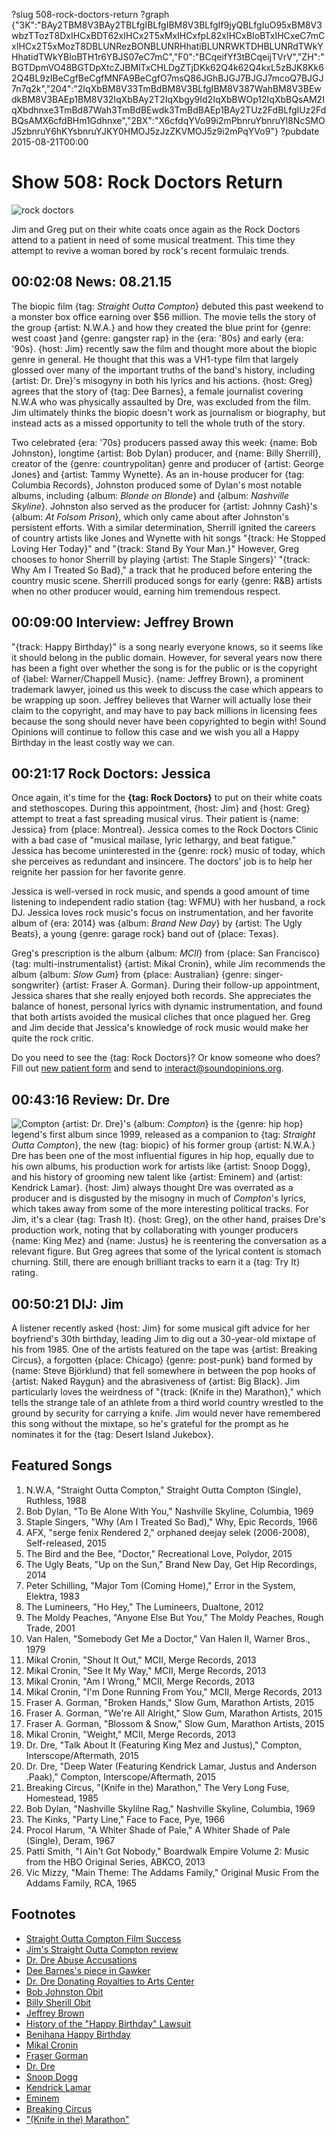 ?slug 508-rock-doctors-return
?graph {"3K":"BAy2TBM8V3BAy2TBLfgIBLfgIBM8V3BLfgIf9jyQBLfgIuO95xBM8V3wbzTTozT8DxIHCxBDT62xIHCx2T5xMxIHCxfpL82xIHCxBIoBTxIHCxeC7mCxIHCx2T5xMozT8DBLUNRezBONBLUNRHhatiBLUNRWKTDHBLUNRdTWkYHhatidTWkYBIoBTH1r6YBJS07eC7mC","F0":"BCqeifYf3tBCqeijTVrV","ZH":"BGTDpmVO48BGTDpXtcZJBMlTxCHLDgZTjDKk62Q4k62Q4kxL5zBJK8Kk62Q4BL9zIBeCgfBeCgfMNFA9BeCgfO7msQ86JGhBJGJ7BJGJ7mcoQ7BJGJ7n7q2k","204":"2IqXbBM8V33TmBdBM8V3BLfgIBM8V387WahBM8V3BEwdkBM8V3BAEp1BM8V32IqXbBAy2T2IqXbgy9Id2IqXbBWOp12IqXbBQsAM2IqXbdhnxe3TmBd87Wah3TmBdBEwdk3TmBdBAEp1BAy2TUz2FdBLfgIUz2FdBQsAMX6cfdBHm1Gdhnxe","2BX":"X6cfdqYVo99i2mPbnruYbnruYl8NcSMOJ5zbnruY6hKYsbnruYJKY0HMOJ5zJzZKVMOJ5z9i2mPqYVo9"}
?pubdate 2015-08-21T00:00

# Show 508: Rock Doctors Return
![rock doctors](//static.soundopinions.org/images/2015/rockdoctors_email.jpg)

Jim and Greg put on their white coats once again as the Rock Doctors attend to a patient in need of some musical treatment. This time they attempt to revive a woman bored by rock's recent formulaic trends.

## 00:02:08 News: 08.21.15

The biopic film {tag: *Straight Outta Compton*} debuted this past weekend to a monster box office earning over $56 million. The movie tells the story of the group {artist: N.W.A.} and how they created the blue print for {genre: west coast }and {genre: gangster rap} in the {era: '80s} and early {era: '90s}. {host: Jim} recently saw the film and thought more about the biopic genre in general. He thought that this was a VH1-type film that largely glossed over many of the important truths of the band's history, including {artist: Dr. Dre}'s misogyny in both his lyrics and his actions. {host: Greg} agrees that the story of {tag: Dee Barnes}, a female journalist covering N.W.A who was physically assaulted by Dre, was excluded from the film. Jim ultimately thinks the biopic doesn't work as journalism or biography, but instead acts as a missed opportunity to tell the whole truth of the story.

Two celebrated {era: '70s} producers passed away this week: {name: Bob Johnston}, longtime {artist: Bob Dylan} producer, and {name: Billy Sherrill}, creator of the {genre: countrypolitan} genre and producer of {artist: George Jones} and {artist: Tammy Wynette}. As an in-house producer for {tag: Columbia Records}, Johnston produced some of Dylan's most notable albums, including {album: *Blonde on Blonde*} and {album: *Nashville Skyline*}. Johnston also served as the producer for {artist: Johnny Cash}'s {album: *At Folsom Prison*}, which only came about after Johnston's persistent efforts. With a similar determination, Sherrill ignited the careers of country artists like Jones and Wynette with hit songs "{track: He Stopped Loving Her Today}" and "{track: Stand By Your Man.}" However, Greg chooses to honor Sherrill by playing {artist: The Staple Singers}' "{track: Why Am I Treated So Bad}," a track that he produced before entering the country music scene. Sherrill produced songs for early {genre: R&B} artists when no other producer would, earning him tremendous respect.  


## 00:09:00 Interview: Jeffrey Brown
 "{track: Happy Birthday}" is a song nearly everyone knows, so it seems like it should belong in the public domain. However, for several years now there has been a fight over whether the song is for the public or is the copyright of {label: Warner/Chappell Music}. {name: Jeffrey Brown}, a prominent trademark lawyer, joined us this week to discuss the case which appears to be wrapping up soon. Jeffrey believes that Warner will actually lose their claim to the copyright, and may have to pay back millions in licensing fees because the song should never have been copyrighted to begin with! Sound Opinions will continue to follow this case and we wish you all a Happy Birthday in the least costly way we can. 


## 00:21:17 Rock Doctors: Jessica 
Once again, it's time for the **{tag: Rock Doctors}** to put on their white coats and stethoscopes. During this appointment, {host: Jim} and {host: Greg} attempt to treat a fast spreading musical virus. Their patient is {name: Jessica} from {place: Montreal}. Jessica comes to the Rock Doctors Clinic with a bad case of "musical mailase, lyric lethargy, and beat fatigue." Jessica has become uninterested in the {genre: rock} music of today, which she perceives as redundant and insincere. The doctors' job is to help her reignite her passion for her favorite genre. 

Jessica is well-versed in rock music, and spends a good amount of time listening to independent radio station {tag: WFMU} with her husband, a rock DJ. Jessica loves rock music's focus on instrumentation, and her favorite album of {era: 2014} was {album: *Brand New Day*} by {artist: The Ugly Beats}, a young {genre: garage rock} band out of {place: Texas}. 

Greg's prescription is the album {album: *MCII*} from {place: San Francisco} {tag: multi-instrumentalist} {artist: Mikal Cronin}, while Jim recommends the album {album: *Slow Gum*} from {place: Australian} {genre: singer-songwriter} {artist: Fraser A. Gorman}. During their follow-up appointment, Jessica shares that she really enjoyed both records. She appreciates the balance of honest, personal lyrics with dynamic instrumentation, and found that both artists avoided the musical cliches that once plagued her. Greg and Jim decide that Jessica's knowledge of rock music would make her quite the rock critic. 

Do you need to see the {tag: Rock Doctors}? Or know someone who does? Fill out [new patient form](http://www.soundopinions.org/rockdocsform.pdf) and send to interact@soundopinions.org.

## 00:43:16 Review: Dr. Dre
![Compton](//static.soundopinions.org/assets/508/2040.jpg "35315/1027466360")
{artist: Dr. Dre}'s {album: *Compton*} is the {genre: hip hop} legend's first album since 1999, released as a companion to {tag: *Straight Outta Compton*}, the new {tag: biopic} of his former group {artist: N.W.A.} Dre has been one of the most influential figures in hip hop, equally due to his own albums, his production work for artists like {artist: Snoop Dogg}, and his history of grooming new talent like {artist: Eminem} and {artist: Kendrick Lamar}. {host: Jim} always thought Dre was overrated as a producer and is disgusted by the misogny in much of *Compton*'s lyrics, which takes away from some of the more interesting political tracks. For Jim, it's a clear {tag: Trash It}. {host: Greg}, on the other hand, praises Dre's production work, noting that by collaborating with younger producers {name: King Mez} and {name: Justus} he is reentering the conversation as a relevant figure. But Greg agrees that some of the lyrical content is stomach churning. Still, there are enough brilliant tracks to earn it a {tag: Try It} rating.

## 00:50:21 DIJ: Jim
A listener recently asked {host: Jim} for some musical gift advice for her boyfriend's 30th birthday, leading Jim to dig out a 30-year-old mixtape of his from 1985. One of the artists featured on the tape was {artist: Breaking Circus}, a forgotten {place: Chicago} {genre: post-punk} band formed by {name: Steve Björklund} that fell somewhere in between the pop hooks of {artist: Naked Raygun} and the abrasiveness of {artist: Big Black}. Jim particularly loves the weirdness of "{track: (Knife in the) Marathon}," which tells the strange tale of an athlete from a third world country wrestled to the ground by security for carrying a knife. Jim would never have remembered this song without the mixtape, so he's grateful for the prompt as he nominates it for the {tag: Desert Island Jukebox}.

## Featured Songs
1. N.W.A, "Straight Outta Compton," Straight Outta Compton (Single), Ruthless, 1988 
2. Bob Dylan, "To Be Alone With You," Nashville Skyline, Columbia, 1969 
3. Staple Singers, "Why (Am I Treated So Bad)," Why, Epic Records, 1966 
4. AFX, "serge fenix Rendered 2," orphaned deejay selek (2006-2008), Self-released, 2015 
5. The Bird and the Bee, "Doctor," Recreational Love, Polydor, 2015 
6. The Ugly Beats, "Up on the Sun," Brand New Day, Get Hip Recordings, 2014 
7. Peter Schilling, "Major Tom (Coming Home)," Error in the System, Elektra, 1983 
8. The Lumineers, "Ho Hey," The Lumineers, Dualtone, 2012 
9. The Moldy Peaches, "Anyone Else But You," The Moldy Peaches, Rough Trade, 2001 
10. Van Halen, "Somebody Get Me a Doctor," Van Halen II, Warner Bros., 1979 
11. Mikal Cronin, "Shout It Out," MCII, Merge Records, 2013 
12. Mikal Cronin, "See It My Way," MCII, Merge Records, 2013
13. Mikal Cronin, "Am I Wrong," MCII, Merge Records, 2013 
14. Mikal Cronin, "I'm Done Running From You," MCII, Merge Records, 2013 
15. Fraser A. Gorman, "Broken Hands," Slow Gum, Marathon Artists, 2015 
16. Fraser A. Gorman, "We're All Alright," Slow Gum, Marathon Artists, 2015 
17. Fraser A. Gorman, "Blossom & Snow," Slow Gum, Marathon Artists, 2015 
18. Mikal Cronin, "Weight," MCII, Merge Records, 2013 
19. Dr. Dre, "Talk About It (Featuring King Mez and Justus)," Compton, Interscope/Aftermath, 2015 
20. Dr. Dre, "Deep Water (Featuring Kendrick Lamar, Justus and Anderson .Paak)," Compton, Interscope/Aftermath, 2015 
21. Breaking Circus, "(Knife in the) Marathon," The Very Long Fuse, Homestead, 1985 
22. Bob Dylan, "Nashville Skylilne Rag," Nashville Skyline, Columbia, 1969 
23. The Kinks, "Party Line," Face to Face, Pye, 1966 
25. Procol Harum, "A Whiter Shade of Pale," A Whiter Shade of Pale (Single), Deram, 1967 
25. Patti Smith, "I Ain't Got Nobody," Boardwalk Empire Volume 2: Music from the HBO Original Series, ABKCO, 2013 
26. Vic Mizzy, "Main Theme: The Addams Family," Original Music From the Addams Family, RCA, 1965

## Footnotes
- [Straight Outta Compton Film Success](http://www.latimes.com/entertainment/envelope/cotown/la-et-ct-box-office-straight-outta-compton-man-from-uncle-mission-impossible-20150816-story.html)
- [Jim's Straight Outta Compton review](http://www.wbez.org/blogs/jim-derogatis/2015-08/straight-outta-compton-lamest-kind-gloss-over-musical-biopic-112628)
- [Dr. Dre Abuse Accusations](http://consequenceofsound.net/2015/08/dr-dres-abuse-allegations-have-once-again-reared-their-ugly-head/)
- [Dee Barnes's piece in Gawker](http://gawker.com/heres-whats-missing-from-straight-outta-compton-me-and-1724735910)
- [Dr. Dre Donating Royalties to Arts Center](http://www.theguardian.com/music/2015/aug/07/dr-dre-donate-royalties-new-album-compton-charity)
- [Bob Johnston Obit](http://www.independent.co.uk/news/people/bob-johnston-johnny-cash-and-bob-dylans-legendary-producer-dies-at-the-age-of-83-10458238.html)
- [Billy Sherill Obit](http://www.billboard.com/articles/news/obituary/6655663/billy-sherrill-country-producer-dead)
- [Jeffrey Brown](http://www.michaelbest.com/jhbrown/)
- [History of the "Happy Birthday" Lawsuit](http://time.com/3976577/happy-birthday-copyright-history/)
- [Benihana Happy Birthday](https://www.youtube.com/watch?v=zHhsFa29SWg)
- [Mikal Cronin](https://www.mergerecords.com/mikal-cronin)
- [Fraser Gorman](https://fraseragorman.bandcamp.com/)
- [Dr. Dre](https://www.drdre.com/)
- [Snoop Dogg](http://snoopdogg.com/)
- [Kendrick Lamar](http://www.kendricklamar.com/)
- [Eminem](http://www.eminem.com/)
- [Breaking Circus](http://www.allmusic.com/artist/breaking-circus-mn0000512923/biography)
- ["(Knife in the) Marathon"](https://www.youtube.com/watch?v=EUdgTKnXk0Y)
